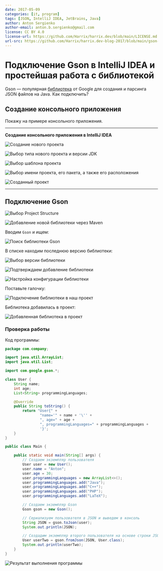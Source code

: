 ```yaml
---
date: 2017-05-09
categories: [it, program]
tags: [JSON, IntelliJ IDEA, JetBrains, Java]
author: Anton Sergienko
author-email: anton.b.sergienko@gmail.com
license: CC BY 4.0
license-url: https://github.com/Harrix/harrix.dev/blob/main/LICENSE.md
url-src: https://github.com/Harrix/harrix.dev-blog-2017/blob/main/gson-intellij-idea/gson-intellij-idea.md
---
```


# Подключение Gson в IntelliJ IDEA и простейшая работа с библиотекой

Gson — популярная [библиотека](https://github.com/google/gson) от Google для создания и парсинга JSON файлов на Java. Как подключить?

## Создание консольного приложения

Покажу на примере консольного приложения.

---

**Создание консольного приложения в IntelliJ IDEA** <!-- !details -->

![Создание нового проекта](img/new-project_01.png)

![Выбор типа нового проекта и версии JDK](img/new-project_02.png)

![Выбор шаблона проекта](img/new-project_03.png)

![Выбор имени проекта, его пакета, а также его расположения](img/new-project_04.png)

![Созданный проект](img/new-project_05.png)

---

## Подключение Gson

![Выбор Project Structure](img/add-library_01.png)

![Добавление новой библиотеки через Maven](img/add-library_02.png)

Вводим `Gson` и ищем:

![Поиск библиотеки Gson](img/add-library_03.png)

В списке находим последнюю версию библиотеки:

![Выбор версии библиотеки](img/add-library_04.png)

![Подтверждаем добавление библиотеки](img/add-library_05.png)

![Настройка конфигурации библиотеки](img/add-library_06.png)

Поставьте галочку:

![Подключение библиотеки в наш проект](img/add-library_07.png)

Библиотека добавилась в проект:

![Добавленная библиотека в проект](img/add-library_08.png)

### Проверка работы

Код программы:

```java
package com.company;

import java.util.ArrayList;
import java.util.List;

import com.google.gson.*;

class User {
    String name;
    int age;
    List<String> programmingLanguages;

    @Override
    public String toString() {
        return "User{" +
                "name='" + name + '\'' +
                ", age=" + age +
                ", programmingLanguages=" + programmingLanguages +
                '}';
    }
}

public class Main {

    public static void main(String[] args) {
        // Создаем экземпляр пользователя
        User user = new User();
        user.name = "Anton";
        user.age = 30;
        user.programmingLanguages = new ArrayList<>();
        user.programmingLanguages.add("Java");
        user.programmingLanguages.add("C++");
        user.programmingLanguages.add("PHP");
        user.programmingLanguages.add("LaTeX");

        // Создаем экземпляр Gson
        Gson gson = new Gson();

        // Сериализуем пользователя в JSON и выведем в консоль
        String JSON = gson.toJson(user);
        System.out.println(JSON);

        // Создадим экземпляр второго пользователя на основе строки JSON
        User userTwo = gson.fromJson(JSON, User.class);
        System.out.println(userTwo);
    }
}
```

![Результат выполнения программы](img/result.png)
